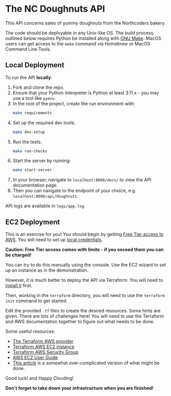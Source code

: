 # The NC Doughnuts API

This API concerns sales of yummy doughnuts from the Northcoders bakery.

The code should be deployable in any Unix-like OS. The build process outlined below requires Python
be installed along with [GNU Make](https://www.gnu.org/software/make/). MacOS users can get access
to the `make` command via Homebrew or MacOS Command Line Tools. 

## Local Deployment

To run the API **locally**:
1. Fork and clone the repo.
1. Ensure that your Python interpreter is Python at least 3.11.x - you may use a tool like `pyenv`.
1. In the root of the project, create the run environment with:
    ```bash
    make requirements
    ```
1. Set up the required dev tools:
    ```bash
    make dev-setup
    ```
1. Run the tests.
    ```bash
    make run-checks
    ```
1. Start the server by running:
    ```bash
    make start-server
    ```
1. In your browser, navigate to `localhost:8000/docs/` to view the API documentation page.
1. Then you can navigate to the endpoint of your choice, e.g. `localhost:8000/api/doughnuts`.

API logs are available in `logs/app.log`.

## EC2 Deployment

This is an exercise for you! You should begin by getting [Free Tier access to AWS](https://aws.amazon.com/free/?all-free-tier.sort-by=item.additionalFields.SortRank&all-free-tier.sort-order=asc&awsf.Free%20Tier%20Types=*all&awsf.Free%20Tier%20Categories=*all). You will need to set up [local credentials](https://docs.aws.amazon.com/cli/v1/userguide/cli-authentication-user.html).

**Caution: Free Tier access comes with limits - if you exceed them you can be charged!**

You can try to do this manually using the console. Use the EC2 wizard to set up an instance as in the demonstration.

However, it is _much_ better to deploy the API via Terraform. You will need to [install it](https://developer.hashicorp.com/terraform/tutorials/aws-get-started/install-cli) first.

Then, working in the `terraform` directory, you will need to use the `terraform init` command to get started.

Edit the provided `.tf` files to create the desired resources. Some hints are given. There are lots of challenges here! 
You will need to use the Terraform and AWS documentation together to figure out what needs to be done.

Some useful resources:
- [The Terraform AWS provider](https://registry.terraform.io/providers/hashicorp/aws/latest/docs)
- [Terraform AWS EC2 instance](https://registry.terraform.io/providers/hashicorp/aws/latest/docs/resources/instance)
- [Terraform AWS Security Group](https://registry.terraform.io/providers/hashicorp/aws/latest/docs/resources/security_group)
- [AWS EC2 User Guide](https://docs.aws.amazon.com/AWSEC2/latest/UserGuide/EC2_GetStarted.html)
- [This article](https://medium.com/@mathesh-me/deploying-python-flask-application-on-aws-cloud-using-terraform-provisioners-ec12a16411b8) is a somewhat over-complicated 
version of what might be done.

Good luck! and Happy Clouding! 

**Don't forget to take down your infrastructure when you are finished!**
